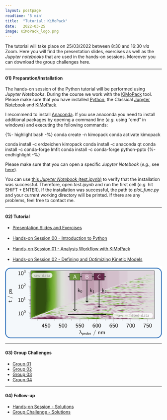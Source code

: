```yaml
---
layout: postpage
readtime: '5 min'
title:  "Tutorial: KiMoPack"
date:   2022-03-25
image: KiMoPack_logo.png
---
```


The tutorial will take place on 25/03/2022 between 8:30 and 16:30 *via* Zoom. 
Here you will find the presentation slides, exercises as well as the *Jupyter notebooks* that are used 
in the hands-on sessions.
Moreover you can download the group challenges here.

_____
<h4>01) Preparation/Installation</h4>

The hands-on session of the Python tutorial will be performed using *Jupyter Notebooks*. During the course we work with the [KiMoPack](https://pypi.org/project/KiMoPack/) tool. Please make sure that you have installed [Python](https://www.python.org/), the Classical [Jupyter Notebook](https://jupyter.org/install) and [KiMoPack](https://pypi.org/project/KiMoPack/).
<br>

I recommend to install [Anaconda](https://www.anaconda.com/products/individual). If you use anaconda you need to install additional packages by opening a command line (*e.g.* using “cmd” in windows) and executing the following commands:

{%- highlight bash -%}
conda create -n kimopack
conda activate kimopack

conda install -c erdzeichen kimopack
conda install -c anaconda qt
conda install -c conda-forge lmfit
conda install -c conda-forge python-pptx
{%- endhighlight -%}

Please make sure that you can open a specific *Jupyter Notebook* (*e.g.*, see [here](https://docs.jupyter.org/en/latest/running.html)). 

You can use [this *Jupyter Notebook* (test.ipynb)](https://carolin-m.github.io/docs/KiMoPack/test.ipynb) to verify that the installation was successful. Therefore, open *test.ipynb* and run the first cell (*e.g.* hit SHIFT + ENTER). If the installation was successful, the path to *plot_func.py* and your current working directory will be printed. If there are any problems, feel free to contact me.

_____
<h4>02) Tutorial </h4>

<p>
<ul class="list-inline">
  <li><a class="btn btn-lg btn-success" href="https://carolin-m.github.io/docs/KiMoPack/Presentation-Slides_Exercises.pdf"> Presentation Slides and Exercises</a></li>
  <br>
  <li><a class="btn btn-lg btn-success" href="https://carolin-m.github.io/docs/KiMoPack/00_hands-on_session.zip"> Hands-on Session 00 - Introduction to Python</a></li>
  <br>
  <li><a class="btn btn-lg btn-success" href="https://carolin-m.github.io/docs/KiMoPack/01_hands-on_session.zip"> Hands-on Session 01 - Analysis Workflow with KiMoPack</a></li>
  <br>
  <li><a class="btn btn-lg btn-success" href="https://carolin-m.github.io/docs/KiMoPack/02_hands-on_session.zip"> Hands-on Session 02 - Defining and Optimizing Kinetic Models</a></li>
</ul>
</p>

<img width=600 src='https://raw.githubusercontent.com/carolin-m/carolin-m.github.io/main/img/pub/TOC_KiMoPack.png'> 

_____
<h4>03) Group Challenges </h4> 

<p>
<ul class="list-inline">
  <li><a class="btn btn-lg btn-success" href="../../docs/KiMoPack/Group01.zip"> Group 01</a></li>
  <li><a class="btn btn-lg btn-success" href="https://carolin-m.github.io/docs/KiMoPack/Group02.zip"> Group 02</a></li>
  <li><a class="btn btn-lg btn-success" href="https://carolin-m.github.io/docs/KiMoPack/Group03.zip"> Group 03</a></li>
  <li><a class="btn btn-lg btn-success" href="https://carolin-m.github.io/docs/KiMoPack/Group04.zip"> Group 04</a></li>
</ul>
</p>

_____
<h4>04) Follow-up</h4>

<p>
<ul class="list-inline">
  <li><a class="btn btn-lg btn-success" href=""> Hands-on Session - Solutions</a></li>
  <li><a class="btn btn-lg btn-success" href="https://carolin-m.github.io/docs/KiMoPack/Solutions_Group-Challenges.zip"> Group Challenge - Solutions</a></li>
</ul>
</p>
